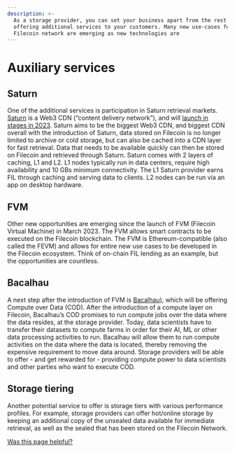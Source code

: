 ```yaml
---
description: >-
  As a storage provider, you can set your business apart from the rest by
  offering additional services to your customers. Many new use-cases for the
  Filecoin network are emerging as new technologies are
---
```


# Auxiliary services

## Saturn

One of the additional services is participation in Saturn retrieval markets. [Saturn](https://saturn.tech) is a Web3 CDN (“content delivery network”), and will [launch in stages in 2023](https://saturn.tech/#roadmap). Saturn aims to be the biggest Web3 CDN, and biggest CDN overall with the introduction of Saturn, data stored on Filecoin is no longer limited to archive or cold storage, but can also be cached into a CDN layer for fast retrieval. Data that needs to be available quickly can then be stored on Filecoin and retrieved through Saturn. Saturn comes with 2 layers of caching, L1 and L2. L1 nodes typically run in data centers, require high availability and 10 GBs minimum connectivity. The L1 Saturn provider earns FIL through caching and serving data to clients. L2 nodes can be run via an app on desktop hardware.

## FVM

Other new opportunities are emerging since the launch of FVM (Filecoin Virtual Machine) in March 2023. The FVM allows smart contracts to be executed on the Filecoin blockchain. The FVM is Ethereum-compatible (also called the FEVM) and allows for entire new use cases to be developed in the Filecoin ecosystem. Think of on-chain FIL lending as an example, but the opportunities are countless.

## Bacalhau

A next step after the introduction of FVM is [Bacalhau](https://docs.bacalhau.org/)), which will be offering Compute over Data (COD). After the introduction of a compute layer on Filecoin, Bacalhau’s COD promises to run compute jobs over the data where the data resides, at the storage provider. Today, data scientists have to transfer their datasets to compute farms in order for their AI, ML or other data processing activities to run. Bacalhau will allow them to run compute activities on the data where the data is located, thereby removing the expensive requirement to move data around. Storage providers will be able to offer - and get rewarded for - providing compute power to data scientists and other parties who want to execute COD.

## Storage tiering

Another potential service to offer is storage tiers with various performance profiles. For example, storage providers can offer hot/online storage by keeping an additional copy of the unsealed data available for immediate retrieval, as well as the sealed that has been stored on the Filecoin Network.



[Was this page helpful?](https://airtable.com/apppq4inOe4gmSSlk/pagoZHC2i1iqgphgl/form?prefill\_Page+URL=https://docs.filecoin.io/storage-providers/filecoin-deals/auxiliary-services)
